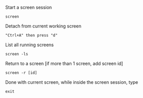 Start a screen session 
```
screen
```
Detach from current working screen

    "Ctrl+A" then press "d"
List all running screens

    screen -ls
Return to a screen [if more than 1 screen, add screen id]

    screen -r [id]
Done with current screen, while inside the screen session, type

    exit
